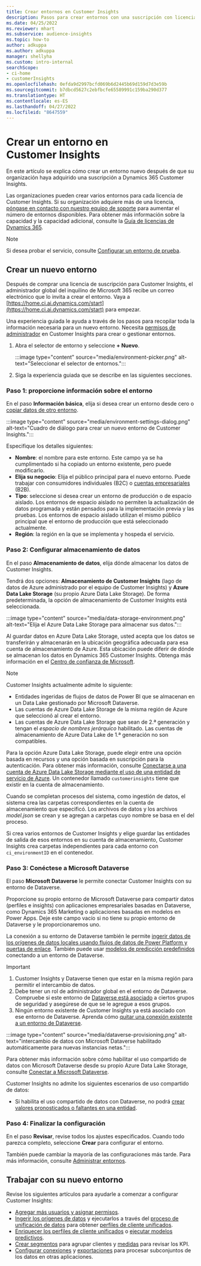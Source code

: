 ```yaml
---
title: Crear entornos en Customer Insights
description: Pasos para crear entornos con una suscripción con licencia para Dynamics 365 Customer Insights.
ms.date: 04/25/2022
ms.reviewer: mhart
ms.subservice: audience-insights
ms.topic: how-to
author: adkuppa
ms.author: adkuppa
manager: shellyha
ms.custom: intro-internal
searchScope:
- ci-home
- customerInsights
ms.openlocfilehash: 0efda9d2997bcfd069b6d2445b69d159d7d3e59b
ms.sourcegitcommit: b7dbcd5627c2ebfbcfe65589991c159ba290d377
ms.translationtype: HT
ms.contentlocale: es-ES
ms.lasthandoff: 04/27/2022
ms.locfileid: "8647559"
---
```

# <a name="create-an-environment-in-customer-insights"></a>Crear un entorno en Customer Insights

En este artículo se explica cómo crear un entorno nuevo después de que su organización haya adquirido una suscripción a Dynamics 365 Customer Insights. 

Las organizaciones pueden crear varios entornos para cada licencia de Customer Insights. Si su organización adquiere más de una licencia, [póngase en contacto con nuestro equipo de soporte](https://go.microsoft.com/fwlink/?linkid=2079641) para aumentar el número de entornos disponibles. Para obtener más información sobre la capacidad y la capacidad adicional, consulte la [Guía de licencias de Dynamics 365](https://go.microsoft.com/fwlink/?LinkId=866544).

> [!NOTE]
> Si desea probar el servicio, consulte [Configurar un entorno de prueba](trial-signup.md).

## <a name="create-a-new-environment"></a>Crear un nuevo entorno

Después de comprar una licencia de suscripción para Customer Insights, el administrador global del inquilino de Microsoft 365 recibe un correo electrónico que lo invita a crear el entorno. Vaya a [https://home.ci.ai.dynamics.com/start](https://home.ci.ai.dynamics.com/start) para empezar. 

Una experiencia guiada le ayuda a través de los pasos para recopilar toda la información necesaria para un nuevo entorno. Necesita [permisos de administrador](permissions.md) en Customer Insights para crear o gestionar entornos.

1. Abra el selector de entorno y seleccione **+ Nuevo**.
  
   :::image type="content" source="media/environment-picker.png" alt-text="Seleccionar el selector de entornos.":::

1. Siga la experiencia guiada que se describe en las siguientes secciones.

### <a name="step-1-provide-environment-information"></a>Paso 1: proporcione información sobre el entorno

En el paso **Información básica**, elija si desea crear un entorno desde cero o [copiar datos de otro entorno](manage-environments.md#copy-the-environment-configuration).

   :::image type="content" source="media/environment-settings-dialog.png" alt-text="Cuadro de diálogo para crear un nuevo entorno de Customer Insights.":::

Especifique los detalles siguientes:
   - **Nombre**: el nombre para este entorno. Este campo ya se ha cumplimentado si ha copiado un entorno existente, pero puede modificarlo.
   - **Elija su negocio**: Elija el público principal para el nuevo entorno. Puede trabajar con consumidores individuales (B2C) o [cuentas empresariales](work-with-business-accounts.md) (B2B).
   - **Tipo**: seleccione si desea crear un entorno de producción o de espacio aislado. Los entornos de espacio aislado no permiten la actualización de datos programada y están pensados para la implementación previa y las pruebas. Los entornos de espacio aislado utilizan el mismo público principal que el entorno de producción que está seleccionado actualmente.
   - **Región**: la región en la que se implementa y hospeda el servicio.

### <a name="step-2-configure-data-storage"></a>Paso 2: Configurar almacenamiento de datos

En el paso **Almacenamiento de datos**, elija dónde almacenar los datos de Customer Insights.

Tendrá dos opciones: **Almacenamiento de Customer Insights** (lago de datos de Azure administrado por el equipo de Customer Insights) y **Azure Data Lake Storage** (su propio Azure Data Lake Storage). De forma predeterminada, la opción de almacenamiento de Customer Insights está seleccionada.

:::image type="content" source="media/data-storage-environment.png" alt-text="Elija el Azure Data Lake Storage para almacenar sus datos.":::

Al guardar datos en Azure Data Lake Storage, usted acepta que los datos se transferirán y almacenarán en la ubicación geográfica adecuada para esa cuenta de almacenamiento de Azure. Esta ubicación puede diferir de dónde se almacenan los datos en Dynamics 365 Customer Insights. Obtenga más información en el [Centro de confianza de Microsoft](https://www.microsoft.com/trust-center).

> [!NOTE]
> Customer Insights actualmente admite lo siguiente:
> - Entidades ingeridas de flujos de datos de Power BI que se almacenan en un Data Lake gestionado por Microsoft Dataverse.  
> - Las cuentas de Azure Data Lake Storage de la misma región de Azure que seleccionó al crear el entorno.
> - Las cuentas de Azure Data Lake Storage que sean de 2.ª generación y tengan el *espacio de nombres jerárquico* habilitado. Las cuentas de almacenamiento de Azure Data Lake de 1.ª generación no son compatibles.

Para la opción Azure Data Lake Storage, puede elegir entre una opción basada en recursos y una opción basada en suscripción para la autenticación. Para obtener más información, consulte [Conectarse a una cuenta de Azure Data Lake Storage mediante el uso de una entidad de servicio de Azure](connect-service-principal.md). Un contenedor llamado `customerinsights` tiene que existir en la cuenta de almacenamiento.

Cuando se completan procesos del sistema, como ingestión de datos, el sistema crea las carpetas correspondientes en la cuenta de almacenamiento que especificó. Los archivos de datos y los archivos *model.json* se crean y se agregan a carpetas cuyo nombre se basa en el del proceso.

Si crea varios entornos de Customer Insights y elige guardar las entidades de salida de esos entornos en su cuenta de almacenamiento, Customer Insights crea carpetas independientes para cada entorno con `ci_environmentID` en el contenedor.

### <a name="step-3-connect-to-microsoft-dataverse"></a>Paso 3: Conéctese a Microsoft Dataverse
   
El paso **Microsoft Dataverse** le permite conectar Customer Insights con su entorno de Dataverse.

Proporcione su propio entorno de Microsoft Dataverse para compartir datos (perfiles e insights) con aplicaciones empresariales basadas en Dataverse, como Dynamics 365 Marketing o aplicaciones basadas en modelos en Power Apps. Deje este campo vacío si no tiene su propio entorno de Dataverse y le proporcionaremos uno.

La conexión a su entorno de Dataverse también le permite [ingerir datos de los orígenes de datos locales usando flujos de datos de Power Platform y puertas de enlace](data-sources.md#add-data-from-on-premises-data-sources). También puede usar [modelos de predicción predefinidos](predictions-overview.md?tabs=b2c#out-of-box-models) conectando a un entorno de Dataverse.

> [!IMPORTANT]
> 1. Customer Insights y Dataverse tienen que estar en la misma región para permitir el intercambio de datos.
> 1. Debe tener un rol de administrador global en el entorno de Dataverse. Compruebe si este entorno de [Dataverse está asociado](/power-platform/admin/control-user-access#associate-a-security-group-with-a-dataverse-environment) a ciertos grupos de seguridad y asegúrese de que se le agregue a esos grupos.
> 1. Ningún entorno existente de Customer Insights ya está asociado con ese entorno de Dataverse. Aprenda cómo [quitar una conexión existente a un entorno de Dataverse](manage-environments.md#remove-an-existing-connection-to-a-dataverse-environment).

:::image type="content" source="media/dataverse-provisioning.png" alt-text="intercambio de datos con Microsoft Dataverse habilitado automáticamente para nuevas instancias netas.":::

Para obtener más información sobre cómo habilitar el uso compartido de datos con Microsoft Dataverse desde su propio Azure Data Lake Storage, consulte [Conectar a Microsoft Dataverse](manage-environments.md#connect-to-microsoft-dataverse).

Customer Insights no admite los siguientes escenarios de uso compartido de datos:
- Si habilita el uso compartido de datos con Dataverse, no podrá [crear valores pronosticados o faltantes en una entidad](predictions.md).

### <a name="step-4-finalize-the-settings"></a>Paso 4: Finalizar la configuración

En el paso **Revisar**, revise todos los ajustes especificados. Cuando todo parezca completo, seleccione **Crear** para configurar el entorno. 

También puede cambiar la mayoría de las configuraciones más tarde. Para más información, consulte [Administrar entornos](manage-environments.md).

## <a name="work-with-your-new-environment"></a>Trabajar con su nuevo entorno

Revise los siguientes artículos para ayudarle a comenzar a configurar Customer Insights: 

- [Agregar más usuarios y asignar permisos](permissions.md).
- [Ingerir los orígenes de datos](data-sources.md) y ejecutarlos a través del [proceso de unificación de datos](data-unification.md) para obtener [perfiles de cliente unificados](customer-profiles.md).
- [Enriquecer los perfiles de cliente unificados](enrichment-hub.md) o [ejecutar modelos predictivos](predictions-overview.md).
- [Crear segmentos](segments.md) para agrupar clientes y [medidas](measures.md) para revisar los KPI.
- [Configurar conexiones](connections.md) y [exportaciones](export-destinations.md) para procesar subconjuntos de los datos en otras aplicaciones.
